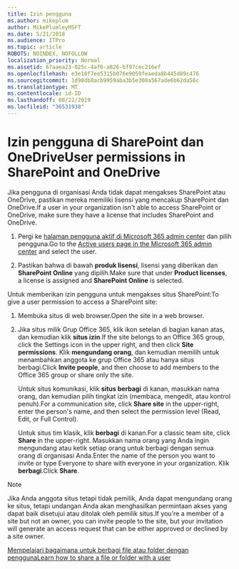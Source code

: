 ```yaml
---
title: Izin pengguna
ms.author: mikeplum
author: MikePlumleyMSFT
ms.date: 5/21/2018
ms.audience: ITPro
ms.topic: article
ROBOTS: NOINDEX, NOFOLLOW
localization_priority: Normal
ms.assetid: 67aaea23-025c-4af6-a826-bf97cec216ef
ms.openlocfilehash: e3e18f7ee5315b076e9059feaeda8b445d89c476
ms.sourcegitcommit: 1d98db8acb9959aba3b5e308a567ade6b62da56c
ms.translationtype: MT
ms.contentlocale: id-ID
ms.lasthandoff: 08/22/2019
ms.locfileid: "36531938"
---
```

# <a name="user-permissions-in-sharepoint-and-onedrive"></a><span data-ttu-id="aeb69-102">Izin pengguna di SharePoint dan OneDrive</span><span class="sxs-lookup"><span data-stu-id="aeb69-102">User permissions in SharePoint and OneDrive</span></span>

<span data-ttu-id="aeb69-103">Jika pengguna di organisasi Anda tidak dapat mengakses SharePoint atau OneDrive, pastikan mereka memiliki lisensi yang mencakup SharePoint dan OneDrive.</span><span class="sxs-lookup"><span data-stu-id="aeb69-103">If a user in your organization isn't able to access SharePoint or OneDrive, make sure they have a license that includes SharePoint and OneDrive.</span></span> 
  
1. <span data-ttu-id="aeb69-104">Pergi ke [halaman pengguna aktif di Microsoft 365 admin center](https://portal.office.com/adminportal/home#/users) dan pilih pengguna.</span><span class="sxs-lookup"><span data-stu-id="aeb69-104">Go to the [Active users page in the Microsoft 365 admin center](https://portal.office.com/adminportal/home#/users) and select the user.</span></span> 
    
2. <span data-ttu-id="aeb69-105">Pastikan bahwa di bawah **produk lisensi**, lisensi yang diberikan dan **SharePoint Online** yang dipilih.</span><span class="sxs-lookup"><span data-stu-id="aeb69-105">Make sure that under **Product licenses**, a license is assigned and **SharePoint Online** is selected.</span></span> 
    
 <span data-ttu-id="aeb69-106">Untuk memberikan izin pengguna untuk mengakses situs SharePoint:</span><span class="sxs-lookup"><span data-stu-id="aeb69-106">To give a user permission to access a SharePoint site:</span></span> 
  
1. <span data-ttu-id="aeb69-107">Membuka situs di web browser.</span><span class="sxs-lookup"><span data-stu-id="aeb69-107">Open the site in a web browser.</span></span>
    
2. <span data-ttu-id="aeb69-108">Jika situs milik Grup Office 365, klik ikon setelan di bagian kanan atas, dan kemudian klik **situs izin**.</span><span class="sxs-lookup"><span data-stu-id="aeb69-108">If the site belongs to an Office 365 group, click the Settings icon in the upper right, and then click **Site permissions**.</span></span> <span data-ttu-id="aeb69-109">Klik **mengundang orang**, dan kemudian memilih untuk menambahkan anggota ke grup Office 365 atau hanya situs berbagi.</span><span class="sxs-lookup"><span data-stu-id="aeb69-109">Click **Invite people**, and then choose to add members to the Office 365 group or share only the site.</span></span> 
    
    <span data-ttu-id="aeb69-110">Untuk situs komunikasi, klik **situs berbagi** di kanan, masukkan nama orang, dan kemudian pilih tingkat izin (membaca, mengedit, atau kontrol penuh).</span><span class="sxs-lookup"><span data-stu-id="aeb69-110">For a communication site, click **Share site** in the upper-right, enter the person's name, and then select the permission level (Read, Edit, or Full Control).</span></span> 
    
    <span data-ttu-id="aeb69-111">Untuk situs tim klasik, klik **berbagi** di kanan.</span><span class="sxs-lookup"><span data-stu-id="aeb69-111">For a classic team site, click **Share** in the upper-right.</span></span> <span data-ttu-id="aeb69-112">Masukkan nama orang yang Anda ingin mengundang atau ketik setiap orang untuk berbagi dengan semua orang di organisasi Anda.</span><span class="sxs-lookup"><span data-stu-id="aeb69-112">Enter the name of the person you want to invite or type Everyone to share with everyone in your organization.</span></span> <span data-ttu-id="aeb69-113">Klik **berbagi**.</span><span class="sxs-lookup"><span data-stu-id="aeb69-113">Click **Share**.</span></span>
    
> [!NOTE]
> <span data-ttu-id="aeb69-114">Jika Anda anggota situs tetapi tidak pemilik, Anda dapat mengundang orang ke situs, tetapi undangan Anda akan menghasilkan permintaan akses yang dapat baik disetujui atau ditolak oleh pemilik situs.</span><span class="sxs-lookup"><span data-stu-id="aeb69-114">If you're a member of a site but not an owner, you can invite people to the site, but your invitation will generate an access request that can be either approved or declined by a site owner.</span></span> 
  
[<span data-ttu-id="aeb69-115">Mempelajari bagaimana untuk berbagi file atau folder dengan pengguna</span><span class="sxs-lookup"><span data-stu-id="aeb69-115">Learn how to share a file or folder with a user</span></span>](https://go.microsoft.com/fwlink/?linkid=533408)
  

